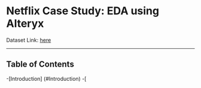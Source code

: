 # Netflix Case Study: EDA using Alteryx 

Dataset Link: [here](https://www.kaggle.com/datasets/shivamb/netflix-shows)
***
## Table of Contents
-[Introduction] (#Introduction)
-[
